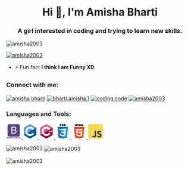 <h1 align="center">Hi 👋, I'm Amisha Bharti</h1>
<h3 align="center">A girl interested in coding and trying to learn new skills.</h3>

<p align="left"> <img src="https://komarev.com/ghpvc/?username=amisha2003&label=Profile%20views&color=0e75b6&style=flat" alt="amisha2003" /> </p>

<p align="left"> <a href="https://github.com/ryo-ma/github-profile-trophy"><img src="https://github-profile-trophy.vercel.app/?username=amisha2003" alt="amisha2003" /></a> </p>

- ⚡ Fun fact **I think I am Funny XD**

<h3 align="left">Connect with me:</h3>
<p align="left">
<a href="https://linkedin.com/in/amisha bharti" target="blank"><img align="center" src="https://raw.githubusercontent.com/rahuldkjain/github-profile-readme-generator/master/src/images/icons/Social/linked-in-alt.svg" alt="amisha bharti" height="30" width="40" /></a>
<a href="https://instagram.com/bharti.amisha.1" target="blank"><img align="center" src="https://raw.githubusercontent.com/rahuldkjain/github-profile-readme-generator/master/src/images/icons/Social/instagram.svg" alt="bharti.amisha.1" height="30" width="40" /></a>
<a href="https://www.youtube.com/c/coding code" target="blank"><img align="center" src="https://raw.githubusercontent.com/rahuldkjain/github-profile-readme-generator/master/src/images/icons/Social/youtube.svg" alt="coding code" height="30" width="40" /></a>
<a href="https://www.codechef.com/users/amisha2003" target="blank"><img align="center" src="https://cdn.jsdelivr.net/npm/simple-icons@3.1.0/icons/codechef.svg" alt="amisha2003" height="30" width="40" /></a>
</p>

<h3 align="left">Languages and Tools:</h3>
<p align="left"> <a href="https://getbootstrap.com" target="_blank"> <img src="https://raw.githubusercontent.com/devicons/devicon/master/icons/bootstrap/bootstrap-plain-wordmark.svg" alt="bootstrap" width="40" height="40"/> </a> <a href="https://www.cprogramming.com/" target="_blank"> <img src="https://raw.githubusercontent.com/devicons/devicon/master/icons/c/c-original.svg" alt="c" width="40" height="40"/> </a> <a href="https://www.w3schools.com/cpp/" target="_blank"> <img src="https://raw.githubusercontent.com/devicons/devicon/master/icons/cplusplus/cplusplus-original.svg" alt="cplusplus" width="40" height="40"/> </a> <a href="https://www.w3schools.com/css/" target="_blank"> <img src="https://raw.githubusercontent.com/devicons/devicon/master/icons/css3/css3-original-wordmark.svg" alt="css3" width="40" height="40"/> </a> <a href="https://www.w3.org/html/" target="_blank"> <img src="https://raw.githubusercontent.com/devicons/devicon/master/icons/html5/html5-original-wordmark.svg" alt="html5" width="40" height="40"/> </a> <a href="https://developer.mozilla.org/en-US/docs/Web/JavaScript" target="_blank"> <img src="https://raw.githubusercontent.com/devicons/devicon/master/icons/javascript/javascript-original.svg" alt="javascript" width="40" height="40"/> </a> </p>

<p><img align="left" src="https://github-readme-stats.vercel.app/api/top-langs?username=amisha2003&show_icons=true&locale=en&layout=compact" alt="amisha2003" /></p>

<p>&nbsp;<img align="center" src="https://github-readme-stats.vercel.app/api?username=amisha2003&show_icons=true&locale=en" alt="amisha2003" /></p>

<p><img align="center" src="https://github-readme-streak-stats.herokuapp.com/?user=amisha2003&" alt="amisha2003" /></p>
